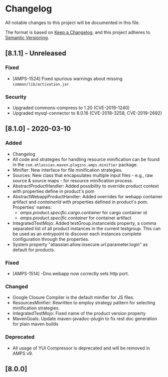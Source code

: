 # Changelog
All notable changes to this project will be documented in this file.

The format is based on [Keep a Changelog](https://keepachangelog.com/en/1.0.0/),
and this project adheres to [Semantic Versioning](https://semver.org/spec/v2.0.0.html).

## [8.1.1] - Unreleased

### Fixed
- [AMPS-1524] Fixed spurious warnings about missing `common/lib/activation.jar`

### Security
- Upgraded commons-compress to 1.20 (CVE-2019-1240)
- Upgraded mysql-connector to 8.0.16 (CVE-2018-3258, CVE-2019-2692)

## [8.1.0] - 2020-03-10

### Added 
- Changelog
- All code and strategies for handling resource minification can be found in the `com.atlassian.maven.plugins.amps.minifier` package.
- Minifier: New interface for file minification strategies.
- Sources: New class that encapsulates multiple input files - e.g., raw source & source maps - for resource minification process. 
- AbstractProductHandler: Added possibility to override product context with properties define in product's pom
- AbstractWebappProductHandler: Added overrides for webapp container artifact and _containerId_ with properties defined in product's pom. Properties' names:
    - _amps.product.specific.cargo.container_ for cargo container id
    - _amps.product.specific.container_ for container artifact
- IntegratedTestMojo: Added testGroup.instanceIds property, a comma separated list of all product instances in the current testgroup.
  This can be used as an entrypoint to discover each instances complete configuration through the properties.
- System property "atlassian.allow.insecure.url.parameter.login" as default for products.

### Fixed

- [AMPS-1514] -Dno.webapp now correctly sets http port.

### Changed

- Google Closure Compiler is the default minifier for JS files.
- ResourcesMinifier: Rewritten to employ strategy pattern for selecting minification strategies.  
- IntegratedTestMojo: Fixed name of the product version property
- MavenGoals: Update maven-javadoc-plugin to fix rest doc generation for plain maven builds

### Deprecated

- All usage of YUI Compressor is deprecated and will be removed in AMPS v9.

## [8.0.0]
